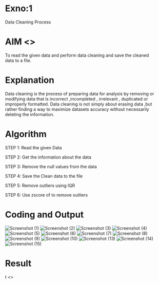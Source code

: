 # Exno:1
Data Cleaning Process

# AIM        <<include your coding and its corressponding output screen shots here>>
To read the given data and perform data cleaning and save the cleaned data to a file.

# Explanation
Data cleaning is the process of preparing data for analysis by removing or modifying data that is incorrect ,incompleted , irrelevant , duplicated or improperly formatted. Data cleaning is not simply about erasing data ,but rather finding a way to maximize datasets accuracy without necessarily deleting the information.

# Algorithm
STEP 1: Read the given Data

STEP 2: Get the information about the data

STEP 3: Remove the null values from the data

STEP 4: Save the Clean data to the file

STEP 5: Remove outliers using IQR

STEP 6: Use zscore of to remove outliers

# Coding and Output
 ![Screenshot (1)](https://github.com/user-attachments/assets/b4c7942a-305d-47b1-9b2f-e6c84a3443ec)
 ![Screenshot (2)](https://github.com/user-attachments/assets/7d94f54e-1457-4209-aaa0-0a005baa712b)
![Screenshot (3)](https://github.com/user-attachments/assets/e0f68b99-5363-4913-996c-2f5204a140f4)
![Screenshot (4)](https://github.com/user-attachments/assets/fdf07190-6827-4a5b-8882-02e7ea202573)
![Screenshot (5)](https://github.com/user-attachments/assets/6e39286c-bc78-4cbe-89a1-c59f44325fb5)
![Screenshot (6)](https://github.com/user-attachments/assets/a623bebf-0802-4411-8d39-4a848aa70698)
![Screenshot (7)](https://github.com/user-attachments/assets/076c93c1-eb55-4a21-8568-4d70834569f5)
![Screenshot (8)](https://github.com/user-attachments/assets/3d7dd90e-43eb-45a9-9e56-fb2cb05b79aa)
![Screenshot (9)](https://github.com/user-attachments/assets/7453d752-336e-4c14-91b8-d09d4f47e154)
![Screenshot (10)](https://github.com/user-attachments/assets/2ecdcd6b-db56-4033-9587-d6be45ca17e1)
![Screenshot (13)](https://github.com/user-attachments/assets/7cb43363-515d-490a-9ac8-5e5881da563a)
![Screenshot (14)](https://github.com/user-attachments/assets/6a73dc51-0361-42c7-945c-d868fed7aa27)
![Screenshot (15)](https://github.com/user-attachments/assets/c51155eb-635e-45fd-80d9-de509521b68b)

# Result
t
          <<include your Result here>>
